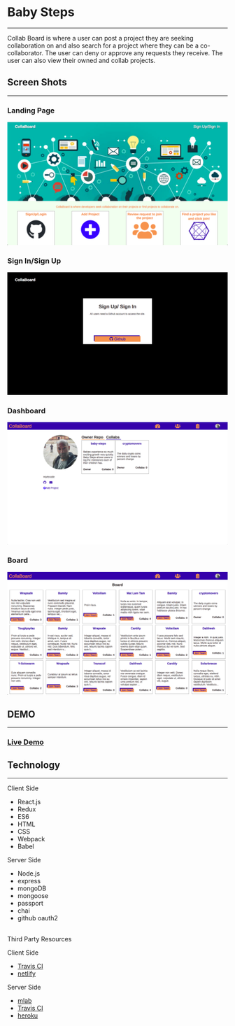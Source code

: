 <h1>Baby Steps</h1>
<hr>
Collab Board is where a user can post a project they are seeking collaboration on and also search for a project where they can be a co-collaborator. The user can deny or approve any requests they receive. The user can also view their owned and collab projects.

<h2>Screen Shots</h2>
<hr>
<h3>Landing Page</h3>
<img src="screenshots/landingscreen.png">
<h3>Sign In/Sign Up</h3>
<img src="screenshots/authoscreen.png">
<h3>Dashboard</h3>
<img src="screenshots/dashboard.png">
<h3>Board</h3>
<img src="screenshots/board.png">
<h2>DEMO</h2>
<hr>
<h3><a href="https://zealous-joliot-ccbd2b.netlify.com/board" target="_blank">Live Demo</a></h3>

<h2>Technology</h2>
<hr>
Client Side
<ul>
	<li>React.js</li>
	<li>Redux</li>
	<li>ES6</li>
	<li>HTML</li>
	<li>CSS</li>
	<li>Webpack</li>
	<li>Babel</li>
</ul>
Server Side
<ul>
	<li>Node.js</li>
	<li>express</li>
	<li>mongoDB</li>
	<li>mongoose</li>
	<li>passport</li>
	<li>chai</li>
	<li>github oauth2</li>
</ul>
<br>
Third Party Resources 

Client Side
<ul>
	<li><a href="https://travis-ci.org/" target="_blank">Travis CI</a></li>
	<li><a href="https://www.netlify.com/" target="_blank">netlify</a></li>
</ul>
Server Side
<ul>
	<li><a href="https://mlab.com/welcome/" target="_blank">mlab</a></li>
	<li><a href="https://travis-ci.org/" target="_blank">Travis CI</a></li>
	<li><a href="https://www.heroku.com/home" target="_blank">heroku</a></li>
</ul>